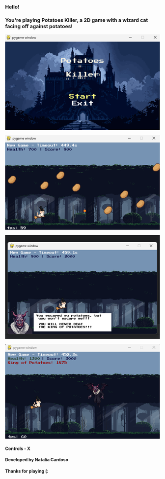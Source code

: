 ### Hello! 
### You're playing **Potatoes Killer**, a 2D game with a wizard cat facing off against potatoes! 


![Menu:](screenshots/start.png)

![Start of the game:](screenshots/batatas.png)

![Boss:](screenshots/dialogo.png)

![Fight against the potato king:](screenshots/boss.png)


#### Controls - X

#### Developed by Natalia Cardoso

#### Thanks for playing (:
